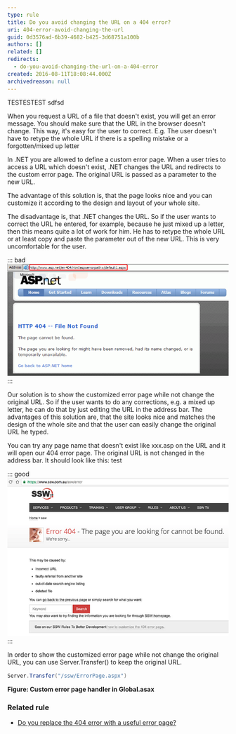 ```yaml
---
type: rule
title: Do you avoid changing the URL on a 404 error?
uri: 404-error-avoid-changing-the-url
guid: 0d3576ad-6b39-4682-b425-3d68751a100b
authors: []
related: []
redirects:
  - do-you-avoid-changing-the-url-on-a-404-error
created: 2016-08-11T18:08:44.000Z
archivedreason: null
---
```

TESTESTEST sdfsd

When you request a URL of a file that doesn't exist, you will get an error message. You should make sure that the URL in the browser doesn't change. This way, it's easy for the user to correct. 
E.g. The user doesn't have to retype the whole URL if there is a spelling mistake or a forgotten/mixed up letter

<!--endintro-->

In .NET you are allowed to define a custom error page. When a user tries to access a URL which doesn't exist, .NET changes the URL and redirects to the custom error page. The original URL is passed as a parameter to the new URL.

The advantage of this solution is, that the page looks nice and you can customize it according to the design and layout of your whole site.

The disadvantage is, that .NET changes the URL. So if the user wants to correct the URL he entered, for example, because he just mixed up a letter, then this means quite a lot of work for him. He has to retype the whole URL or at least copy and paste the parameter out of the new URL. This is very uncomfortable for the user.

::: bad\
![Figure: Bad example - URL changes](url_asp.gif)\
:::

Our solution is to show the customized error page while not change the original URL. So if the user wants to do any corrections, e.g. a mixed up letter, he can do that by just editing the URL in the address bar.
The advantages of this solution are, that the site looks nice and matches the design of the whole site and that the user can easily change the original URL he typed.

You can try any page name that doesn't exist like xxx.asp on the URL and it will open our 404 error page. The original URL is not changed in the address bar. It should look like this: test

::: good\
![Figure: Good example - Customized 404 error page without change the URL](404-good.jpg)\
:::

In order to show the customized error page while not change the original URL, you can use Server.Transfer() to keep the original URL.

```cs
Server.Transfer("/ssw/ErrorPage.aspx")
```

 **Figure: Custom error page handler in Global.asax**  

### Related rule

* [Do you replace the 404 error with a useful error page?](/404-useful-error-page)